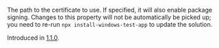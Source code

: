 The path to the certificate to use. If specified, it will also enable package
signing. Changes to this property will not be automatically be picked up; you
need to re-run `npx install-windows-test-app` to update the solution.

Introduced in
[1.1.0](https://github.com/microsoft/react-native-test-app/releases/tag/1.1.0).
